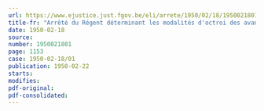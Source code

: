 ```yaml
---
url: https://www.ejustice.just.fgov.be/eli/arrete/1950/02/18/1950021801/justel
title-fr: "Arrêté du Régent déterminant les modalités d'octroi des avances sur indemnités de réparation de dommages de guerre aux biens privés et des crédits de restauration complémentaires à ces avances (arrêté n° 1)"
date: 1950-02-18
source:
number: 1950021801
page: 1153
case: 1950-02-18/01
publication: 1950-02-22
starts:
modifies:
pdf-original:
pdf-consolidated:
---
```


